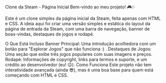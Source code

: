 Clone da Steam - Página Inicial
Bem-vindo ao meu projeto! 🎮✨

Este é um clone simples da página inicial da Steam, feita apenas com HTML e CSS. A ideia aqui foi criar uma versão simples e estática do layout da página de entrada da Steam, com uma barra de navegação, banner de boas-vindas, destaques de jogos e rodapé.

O Que Está Incluso
Banner Principal: Uma introdução acolhedora com um botão para "Explorar Jogos" que não funciona :) .
Destaques de Jogos: Uma seção que exibe três jogos populares com suas imagens e preços.
Rodapé: Informações de copyright, links para termos e suporte, e um crédito ao desenvolvedor (eu! 😉).
Como Funciona
Este projeto não tem interatividade avançada (ainda 😎), mas é uma boa base para quem está começando com HTML e CSS.
